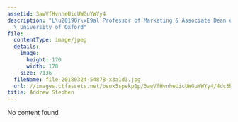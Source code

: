 ```yaml
---
assetid: 3awVfHvnheUicUWGuYWYy4
description: "L\u2019Or\xE9al Professor of Marketing & Associate Dean of Research,\
  \ University of Oxford"
file:
  contentType: image/jpeg
  details:
    image:
      height: 170
      width: 170
    size: 7136
  fileName: file-20180324-54878-x3a1d3.jpg
  url: //images.ctfassets.net/bsux5spekp1p/3awVfHvnheUicUWGuYWYy4/4dc3ba884ac664621a0f94885e75251b/file-20180324-54878-x3a1d3.jpg
title: Andrew Stephen
---
```

No content found